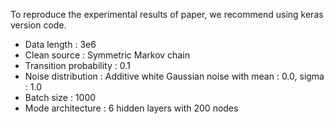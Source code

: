To reproduce the experimental results of paper, we recommend using keras version code.
* Data length : 3e6
* Clean source : Symmetric Markov chain
* Transition probability : 0.1
* Noise distribution : Additive white Gaussian noise with mean : 0.0, sigma : 1.0
* Batch size : 1000
* Mode architecture : 6 hidden layers with 200 nodes

